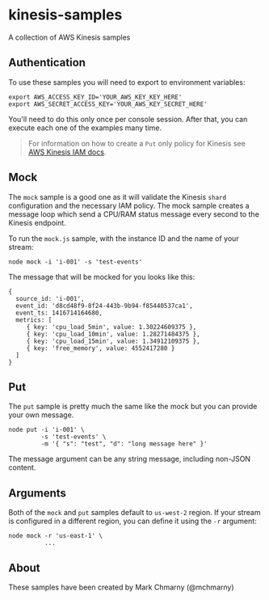 # kinesis-samples

A collection of AWS Kinesis samples

## Authentication 

To use these samples you will need to export to environment variables:

```
export AWS_ACCESS_KEY_ID='YOUR_AWS_KEY_KEY_HERE'
export AWS_SECRET_ACCESS_KEY='YOUR_AWS_KEY_SECRET_HERE'
```

You'll need to do this only once per console session. After that, you can execute each one of the examples many time.

> For information on how to create a `Put` only policy for Kinesis see [AWS Kinesis IAM docs](https://docs.aws.amazon.com/kinesis/latest/dev/kinesis-using-iam.html).

## Mock

The `mock` sample is a good one as it will validate the Kinesis `shard` configuration and the necessary IAM policy. The mock sample creates a message loop which send a CPU/RAM status message every second to the Kinesis endpoint. 

To run the `mock.js` sample, with the instance ID and the name of your stream:

```
node mock -i 'i-001' -s 'test-events'
```

The message that will be mocked for you looks like this:

```
{ 
  source_id: 'i-001',
  event_id: 'd8cd48f9-8f24-443b-9b94-f85440537ca1',
  event_ts: 1416714164680,
  metrics: [ 
     { key: 'cpu_load_5min', value: 1.30224609375 },
     { key: 'cpu_load_10min', value: 1.28271484375 },
     { key: 'cpu_load_15min', value: 1.34912109375 },
     { key: 'free_memory', value: 4552417280 } 
  ] 
}
```

## Put

The `put` sample is pretty much the same like the mock but you can provide your own message. 

```
node put -i 'i-001' \
         -s 'test-events' \
         -m '{ "s": "test", "d": "long message here" }'
```

The message argument can be any string message, including non-JSON content.

## Arguments 

Both of the `mock` and `put` samples default to `us-west-2` region. If your stream is configured in a different region, you can define it using the `-r` argument:

```
node mock -r 'us-east-1' \
          ...
```

## About

These samples have been created by Mark Chmarny (@mchmarny)






